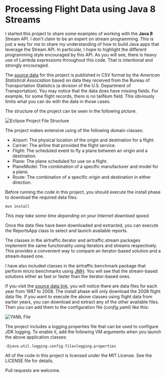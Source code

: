 Processing Flight Data using Java 8 Streams
===========================================

I started this project to share some examples of working with the **Java 8** 
Stream API. I don't claim to be an expert on stream programming. This is just
a way for me to share my understanding of how to build Java apps that leverage 
the Stream API. In particular, I hope to highlight the different programming style
encouraged by this API. As you will see, there is heavy use of Lambda expressions
throughout this code. That is intentional and strongly encouraged.

The [source data](http://stat-computing.org/dataexpo/2009/the-data.html "Flight Data") 
for this project is published in CSV format by the *American Statistical Association* 
based on data they received from the Bureau of Transportation Statistics (a division 
of the U.S. Department of Transportation). You may notice that the data does have 
missing fields. For example, for some flight records, there is no tailNum field. This 
obviously limits what you can do with the data in those cases.

The structure of the project can be seen in the following picture.

![Eclipse Project File Structure](https://i.imgur.com/sZmVGwR.gif)

The project makes extensive using of the following domain classes:

* Airport: The physical location of the origin and destination for a flight.
* Carrier: The airline that provided the flight service.
* Flight: The scheduled event to fly a plane between an origin and a destination.
* Plane: The plane scheduled for use on a flight.
* PlaneModel: The combination of a specific manufacturer and model for a plane.
* Route: The combination of a specific origin and destination in either direction.

Before running the code in this project, you should execute the install phase
to download the required data files.

~~~
mvn install
~~~
*This may take some time depending on your Internet download speed.*

Once the data files have been downloaded and extracted, you can execute the
ReportsApp class to select and launch available reports.

The classes in the airtraffic.iterator and airtraffic.stream packages implement
the same functionality using iterators and streams respectively. This provides
a convenient way to compare an iterator-based solution and a stream-based one.

I have also included classes in the airtraffic.benchmark package that perform
micro benchmarks using [JMH](http://openjdk.java.net/projects/code-tools/jmh/).
You will see that the stream-based solutions either as fast or faster than 
the iterator-based ones.

If you visit the [source data link](http://stat-computing.org/dataexpo/2009/the-data.html "Flight Data"), 
you will notice there are data files for each year from 1987 to 2008. 
The install phase will only download the 2008 flight data file. If you want to 
execute the above classes using flight data from earlier years, you can 
download and extract any of the other available files. Then you can add them to 
the configuration file (*config.yaml*) like this:

![YAML File](https://i.imgur.com/YJjsU6w.gif) 

The project includes a logging.properties file that can be used to configure
JDK logging. To enable it, add the following VM arguments when you launch the 
above application classes:

~~~
-Djava.util.logging.config.file=logging.properties
~~~

All of the code in this project is licensed under the MIT License. See the 
LICENSE file for details.

Pull requests are welcome.
